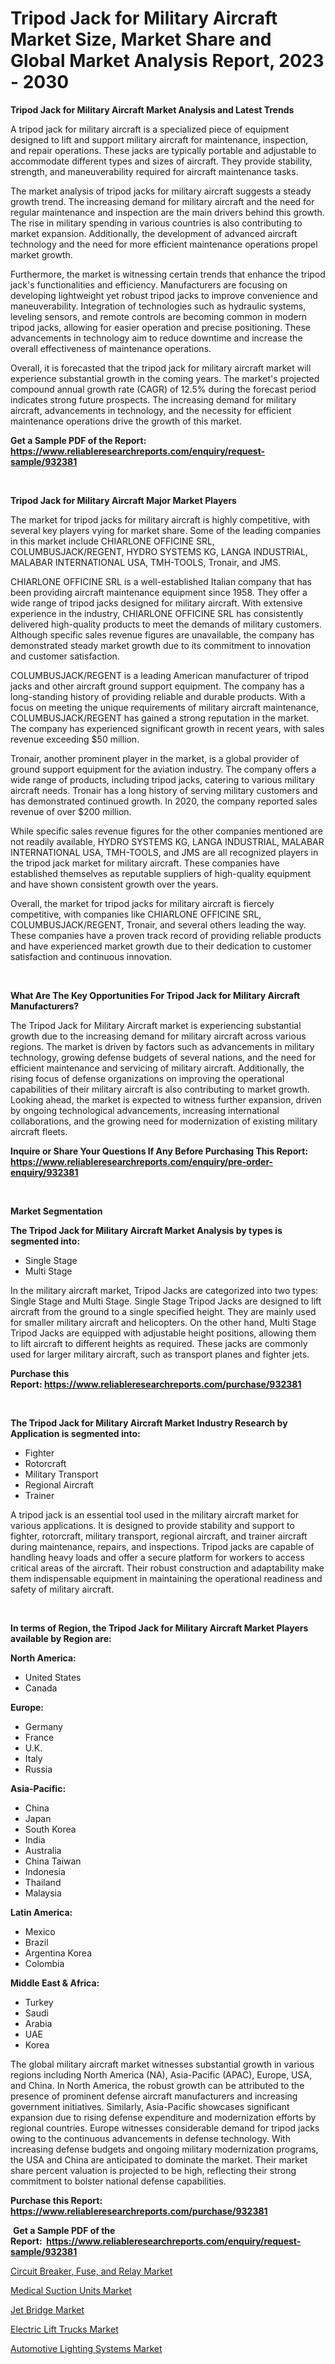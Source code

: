 <p><h1>Tripod Jack for Military Aircraft Market Size, Market Share and Global Market Analysis Report, 2023 - 2030</h1></p><p><strong>Tripod Jack for Military Aircraft Market Analysis and Latest Trends</strong></p>
<p><p>A tripod jack for military aircraft is a specialized piece of equipment designed to lift and support military aircraft for maintenance, inspection, and repair operations. These jacks are typically portable and adjustable to accommodate different types and sizes of aircraft. They provide stability, strength, and maneuverability required for aircraft maintenance tasks.</p><p>The market analysis of tripod jacks for military aircraft suggests a steady growth trend. The increasing demand for military aircraft and the need for regular maintenance and inspection are the main drivers behind this growth. The rise in military spending in various countries is also contributing to market expansion. Additionally, the development of advanced aircraft technology and the need for more efficient maintenance operations propel market growth.</p><p>Furthermore, the market is witnessing certain trends that enhance the tripod jack's functionalities and efficiency. Manufacturers are focusing on developing lightweight yet robust tripod jacks to improve convenience and maneuverability. Integration of technologies such as hydraulic systems, leveling sensors, and remote controls are becoming common in modern tripod jacks, allowing for easier operation and precise positioning. These advancements in technology aim to reduce downtime and increase the overall effectiveness of maintenance operations.</p><p>Overall, it is forecasted that the tripod jack for military aircraft market will experience substantial growth in the coming years. The market's projected compound annual growth rate (CAGR) of 12.5% during the forecast period indicates strong future prospects. The increasing demand for military aircraft, advancements in technology, and the necessity for efficient maintenance operations drive the growth of this market.</p></p>
<p><strong>Get a Sample PDF of the Report:&nbsp; <a href="https://www.reliableresearchreports.com/enquiry/request-sample/932381">https://www.reliableresearchreports.com/enquiry/request-sample/932381</a></strong></p>
<p>&nbsp;</p>
<p><strong>Tripod Jack for Military Aircraft Major Market Players</strong></p>
<p><p>The market for tripod jacks for military aircraft is highly competitive, with several key players vying for market share. Some of the leading companies in this market include CHIARLONE OFFICINE SRL, COLUMBUSJACK/REGENT, HYDRO SYSTEMS KG, LANGA INDUSTRIAL, MALABAR INTERNATIONAL USA, TMH-TOOLS, Tronair, and JMS.</p><p>CHIARLONE OFFICINE SRL is a well-established Italian company that has been providing aircraft maintenance equipment since 1958. They offer a wide range of tripod jacks designed for military aircraft. With extensive experience in the industry, CHIARLONE OFFICINE SRL has consistently delivered high-quality products to meet the demands of military customers. Although specific sales revenue figures are unavailable, the company has demonstrated steady market growth due to its commitment to innovation and customer satisfaction.</p><p>COLUMBUSJACK/REGENT is a leading American manufacturer of tripod jacks and other aircraft ground support equipment. The company has a long-standing history of providing reliable and durable products. With a focus on meeting the unique requirements of military aircraft maintenance, COLUMBUSJACK/REGENT has gained a strong reputation in the market. The company has experienced significant growth in recent years, with sales revenue exceeding $50 million.</p><p>Tronair, another prominent player in the market, is a global provider of ground support equipment for the aviation industry. The company offers a wide range of products, including tripod jacks, catering to various military aircraft needs. Tronair has a long history of serving military customers and has demonstrated continued growth. In 2020, the company reported sales revenue of over $200 million.</p><p>While specific sales revenue figures for the other companies mentioned are not readily available, HYDRO SYSTEMS KG, LANGA INDUSTRIAL, MALABAR INTERNATIONAL USA, TMH-TOOLS, and JMS are all recognized players in the tripod jack market for military aircraft. These companies have established themselves as reputable suppliers of high-quality equipment and have shown consistent growth over the years.</p><p>Overall, the market for tripod jacks for military aircraft is fiercely competitive, with companies like CHIARLONE OFFICINE SRL, COLUMBUSJACK/REGENT, Tronair, and several others leading the way. These companies have a proven track record of providing reliable products and have experienced market growth due to their dedication to customer satisfaction and continuous innovation.</p></p>
<p>&nbsp;</p>
<p><strong>What Are The Key Opportunities For Tripod Jack for Military Aircraft Manufacturers?</strong></p>
<p><p>The Tripod Jack for Military Aircraft market is experiencing substantial growth due to the increasing demand for military aircraft across various regions. The market is driven by factors such as advancements in military technology, growing defense budgets of several nations, and the need for efficient maintenance and servicing of military aircraft. Additionally, the rising focus of defense organizations on improving the operational capabilities of their military aircraft is also contributing to market growth. Looking ahead, the market is expected to witness further expansion, driven by ongoing technological advancements, increasing international collaborations, and the growing need for modernization of existing military aircraft fleets.</p></p>
<p><strong>Inquire or Share Your Questions If Any Before Purchasing This Report: <a href="https://www.reliableresearchreports.com/enquiry/pre-order-enquiry/932381">https://www.reliableresearchreports.com/enquiry/pre-order-enquiry/932381</a></strong></p>
<p>&nbsp;</p>
<p><strong>Market Segmentation</strong></p>
<p><strong>The Tripod Jack for Military Aircraft Market Analysis by types is segmented into:</strong></p>
<p><ul><li>Single Stage</li><li>Multi Stage</li></ul></p>
<p><p>In the military aircraft market, Tripod Jacks are categorized into two types: Single Stage and Multi Stage. Single Stage Tripod Jacks are designed to lift aircraft from the ground to a single specified height. They are mainly used for smaller military aircraft and helicopters. On the other hand, Multi Stage Tripod Jacks are equipped with adjustable height positions, allowing them to lift aircraft to different heights as required. These jacks are commonly used for larger military aircraft, such as transport planes and fighter jets.</p></p>
<p><strong>Purchase this Report:&nbsp;<a href="https://www.reliableresearchreports.com/purchase/932381">https://www.reliableresearchreports.com/purchase/932381</a></strong></p>
<p>&nbsp;</p>
<p><strong>The Tripod Jack for Military Aircraft Market Industry Research by Application is segmented into:</strong></p>
<p><ul><li>Fighter</li><li>Rotorcraft</li><li>Military Transport</li><li>Regional Aircraft</li><li>Trainer</li></ul></p>
<p><p>A tripod jack is an essential tool used in the military aircraft market for various applications. It is designed to provide stability and support to fighter, rotorcraft, military transport, regional aircraft, and trainer aircraft during maintenance, repairs, and inspections. Tripod jacks are capable of handling heavy loads and offer a secure platform for workers to access critical areas of the aircraft. Their robust construction and adaptability make them indispensable equipment in maintaining the operational readiness and safety of military aircraft.</p></p>
<p>&nbsp;</p>
<p><strong>In terms of Region, the Tripod Jack for Military Aircraft Market Players available by Region are:</strong></p>
<p>
    <p> <strong> North America: </strong>
        <ul>
            <li>United States</li>
            <li>Canada</li>
        </ul>
        </p> 
    <p> <strong> Europe: </strong>
        <ul>
            <li>Germany</li>
            <li>France</li>
            <li>U.K.</li>
            <li>Italy</li>
            <li>Russia</li>
        </ul>
        </p> 
    <p> <strong> Asia-Pacific: </strong>
        <ul>
            <li>China</li>
            <li>Japan</li>
            <li>South Korea</li>
            <li>India</li>
            <li>Australia</li>
            <li>China Taiwan</li>
            <li>Indonesia</li>
            <li>Thailand</li>
            <li>Malaysia</li>
        </ul>
        </p> 
    <p> <strong> Latin America: </strong>
        <ul>
            <li>Mexico</li>
            <li>Brazil</li>
            <li>Argentina Korea</li>
            <li>Colombia</li>
        </ul>
        </p> 
    <p> <strong> Middle East & Africa: </strong>
        <ul>
            <li>Turkey</li>
            <li>Saudi</li>
            <li>Arabia</li>
            <li>UAE</li>
            <li>Korea</li>
        </ul>
    </p>
    </p>
<p><p>The global military aircraft market witnesses substantial growth in various regions including North America (NA), Asia-Pacific (APAC), Europe, USA, and China. In North America, the robust growth can be attributed to the presence of prominent defense aircraft manufacturers and increasing government initiatives. Similarly, Asia-Pacific showcases significant expansion due to rising defense expenditure and modernization efforts by regional countries. Europe witnesses considerable demand for tripod jacks owing to the continuous advancements in defense technology. With increasing defense budgets and ongoing military modernization programs, the USA and China are anticipated to dominate the market. Their market share percent valuation is projected to be high, reflecting their strong commitment to bolster national defense capabilities.</p></p>
<p><strong>Purchase this Report: <a href="https://www.reliableresearchreports.com/purchase/932381">https://www.reliableresearchreports.com/purchase/932381</a></strong></p>
<p>&nbsp;<strong>Get a Sample PDF of the Report:&nbsp;&nbsp;<a href="https://www.reliableresearchreports.com/enquiry/request-sample/932381">https://www.reliableresearchreports.com/enquiry/request-sample/932381</a></strong></p>
<p><strong></strong></p>
<p><p><a href="https://issuu.com/reportprime-2/docs/circuit-breaker-fuse-and-relay-market-size-2030.pp?fr=xKAE9_zU1NQ">Circuit Breaker, Fuse, and Relay Market</a></p><p><a href="https://www.reportprime.com/medical-suction-units-r7957">Medical Suction Units Market</a></p><p><a href="https://medium.com/@linneahilll6456/jet-bridge-market-size-growth-forecast-2023-2030-0bdd079f52e0">Jet Bridge Market</a></p><p><a href="https://www.linkedin.com/pulse/electric-lift-trucks-market-size-share-global-analysis-rio9e/">Electric Lift Trucks Market</a></p><p><a href="https://www.linkedin.com/pulse/automotive-lighting-systems-market-size-share-amp-trends-avkbe/">Automotive Lighting Systems Market</a></p></p>